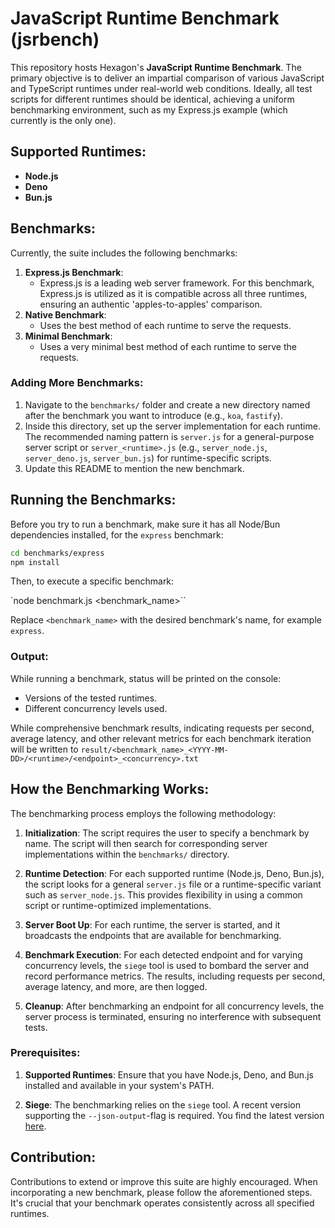 # JavaScript Runtime Benchmark (jsrbench)

This repository hosts Hexagon's **JavaScript Runtime Benchmark**. The primary objective is to deliver an impartial comparison of various JavaScript and TypeScript runtimes under real-world web conditions. Ideally, all test scripts for different runtimes should be identical, achieving a uniform benchmarking environment, such as my Express.js example (which currently is the only one).

## Supported Runtimes:

- **Node.js**
- **Deno**
- **Bun.js**

## Benchmarks:

Currently, the suite includes the following benchmarks:

1. **Express.js Benchmark**: 
    - Express.js is a leading web server framework. For this benchmark, Express.js is utilized as it is compatible across all three runtimes, ensuring an authentic 'apples-to-apples' comparison.
2. **Native Benchmark**: 
    - Uses the best method of each runtime to serve the requests.
3. **Minimal Benchmark**: 
    - Uses a very minimal best method of each runtime to serve the requests.

### Adding More Benchmarks:

1. Navigate to the `benchmarks/` folder and create a new directory named after the benchmark you want to introduce (e.g., `koa`, `fastify`).
2. Inside this directory, set up the server implementation for each runtime. The recommended naming pattern is `server.js` for a general-purpose server script or `server_<runtime>.js` (e.g., `server_node.js`, `server_deno.js`, `server_bun.js`) for runtime-specific scripts.
3. Update this README to mention the new benchmark.

## Running the Benchmarks:

Before you try to run a benchmark, make sure it has all Node/Bun dependencies installed, for the `express` benchmark:

```bash
cd benchmarks/express
npm install
```

Then, to execute a specific benchmark:

`node benchmark.js <benchmark_name>``

Replace `<benchmark_name>` with the desired benchmark's name, for example `express`.

### Output:

While running a benchmark, status will be printed on the console:

- Versions of the tested runtimes.
- Different concurrency levels used.

While comprehensive benchmark results, indicating requests per second, average latency, and other relevant metrics for each benchmark iteration will be written to `result/<benchmark_name>_<YYYY-MM-DD>/<runtime>/<endpoint>_<concurrency>.txt`

## How the Benchmarking Works:

The benchmarking process employs the following methodology:

1. **Initialization**: The script requires the user to specify a benchmark by name. The script will then search for corresponding server implementations within the `benchmarks/` directory.
  
2. **Runtime Detection**: For each supported runtime (Node.js, Deno, Bun.js), the script looks for a general `server.js` file or a runtime-specific variant such as `server_node.js`. This provides flexibility in using a common script or runtime-optimized implementations.

3. **Server Boot Up**: For each runtime, the server is started, and it broadcasts the endpoints that are available for benchmarking.

4. **Benchmark Execution**: For each detected endpoint and for varying concurrency levels, the `siege` tool is used to bombard the server and record performance metrics. The results, including requests per second, average latency, and more, are then logged.

5. **Cleanup**: After benchmarking an endpoint for all concurrency levels, the server process is terminated, ensuring no interference with subsequent tests.

### Prerequisites:

1. **Supported Runtimes**: Ensure that you have Node.js, Deno, and Bun.js installed and available in your system's PATH.

2. **Siege**: The benchmarking relies on the `siege` tool. A recent version supporting the `--json-output`-flag is required. You find the latest version [here](https://github.com/JoeDog/siege).

## Contribution:

Contributions to extend or improve this suite are highly encouraged. When incorporating a new benchmark, please follow the aforementioned steps. It's crucial that your benchmark operates consistently across all specified runtimes.